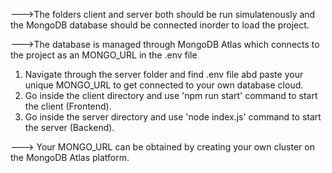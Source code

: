 --->The folders client and server both should be run simulatenously and the MongoDB database should be connected inorder to load the project.

--->The database is managed through MongoDB Atlas which connects to the project as an MONGO_URL in the .env file

1) Navigate through the server folder and find .env file abd paste your unique MONGO_URL to get connected to your own database cloud.
2) Go inside the client directory and use 'npm run start' command to start the client (Frontend).
3) Go inside the server directory and use 'node index.js' command to start the server (Backend).

---> Your MONGO_URL can be obtained by creating your own cluster on the MongoDB Atlas platform.
